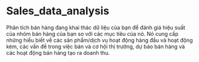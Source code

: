 # Sales_data_analysis
Phân tích bán hàng đang khai thác dữ liệu của bạn để đánh giá hiệu suất của nhóm bán hàng của bạn so với các mục tiêu của nó. Nó cung cấp những hiểu biết về các sản phẩm/dịch vụ hoạt động hàng đầu và hoạt động kém, các vấn đề trong việc bán và cơ hội thị trường, dự báo bán hàng và các hoạt động bán hàng tạo ra doanh thu.
